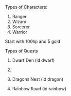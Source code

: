 Types of Characters:
1. Ranger
2. Wizard
3. Sorcerer 
4. Warrior


Start with 100hp and 5 gold

Types of Quests
1. Dwarf Den (id dwarf)
  1. 

2. Dragons Nest (id dragon)

3. Rainbow Road (id rainbow)